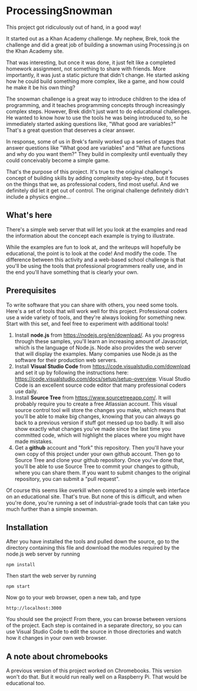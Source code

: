 # ProcessingSnowman

This project got ridiculously out of hand, in a good way!

It started out as a Khan Academy challenge.  My nephew, Brek, took the challenge and did a great job of building a snowman using Processing.js on the Khan Academy site.  

That was interesting, but once it was done, it just felt like a completed homework assignment, not something to share with friends. More importantly, it was just a static picture that didn't change.  He started asking how he could build something more complex, like a game, and how could he make it be his own thing?

The snowman challenge is a great way to introduce children to the idea of programming, and it teaches programming concepts through increasingly complex steps.  However, Brek didn't just want to do educational challenges.  He wanted to know how to use the tools he was being introduced to, so he immediately started asking questions like, "What good are variables?"  That's a great question that deserves a clear answer.

In response, some of us in Brek's family worked up a series of stages that answer questions like "What good are variables" and "What are functions and why do you want them?"  They build in complexity until eventually they could conceivably become a simple game.

That's the purpose of this project.  It's true to the original challenge's concept of building skills by adding complexity step-by-step, but it focuses on the things that we, as professional coders, find most useful.  And we definitely did let it get out of control.  The original challenge definitely didn't include a physics engine...

## What's here
There's a simple web server that will let you look at the examples and read the information about the concept each example is trying to illustrate.

While the examples are fun to look at, and the writeups will hopefully be educational, the point is to look at the code!  And modify the code.  The difference between this activity and a web-based school challenge is that you'll be using the tools that professional programmers really use, and in the end you'll have something that is clearly your own.

## Prerequisites
To write software that you can share with others, you need some tools.  Here's a set of tools that will work well for this project. Professional coders use a wide variety of tools, and they're always looking for something new.  Start with this set, and feel free to experiment with additional tools!

1. Install **node.js** from https://nodejs.org/en/download/.  As you progress through these samples, you'll learn an increasing amount of Javascript, which is the language of Node.js.  Node also provides the web server that will display the examples. Many companies use Node.js as the software for their production web servers.
2. Install **Visual Studio Code** from https://code.visualstudio.com/download and set it up by following the instructions here: https://code.visualstudio.com/docs/setup/setup-overview.  Visual Studio Code is an excellent source code editor that many professional coders use daily.
3. Install **Source Tree** from https://www.sourcetreeapp.com/.  It will probably require you to create a free Atlassian account.  This visual source control tool will store the changes you make, which means that you'll be able to make big changes, knowing that you can always go back to a previous version if stuff got messed up too badly.  It will also show exactly what changes you've made since the last time you committed code, which will highlight the places where you might have made mistakes.
4. Get a **github** account and "fork" this repository. Then you'll have your own copy of this project under your own github account.  Then go to Source Tree and clone your github repository. Once you've done that, you'll be able to use Source Tree to commit your changes to github, where you can share them.  If you want to submit changes to the original repository, you can submit a "pull request".

Of course this seems like overkill when compared to a simple web interface on an educational site.  That's true.  But none of this is difficult, and when you're done, you're running a set of industrial-grade tools that can take you much further than a simple snowman.

## Installation
After you have installed the tools and pulled down the source, go to the directory containing this file and download the modules required by the node.js web server by running

    npm install
    
Then start the web server by running 

    npm start

Now go to your web browser, open a new tab, and type

    http://localhost:3000


You should see the project!  From there, you can browse between versions of the project.  Each step is contained in a separate directory, so you can use Visual Studio Code to edit the source in those directories and watch how it changes in your own web browser.

## A note about chromebooks
A previous version of this project worked on Chromebooks.  This version won't do that.  But it would run really well on a Raspberry Pi.  That would be educational too.
